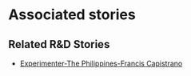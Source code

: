 # Associated stories

<!-- !!DO NOT REMOVE!! start autogenerated hyperlinks -->
## Related R&D Stories
- [Experimenter-The Philippines-Francis Capistrano](/RnD-Archive/stories/?doc=Experimenters_PHL)
<!-- !!DO NOT REMOVE!! end autogenerated hyperlinks -->